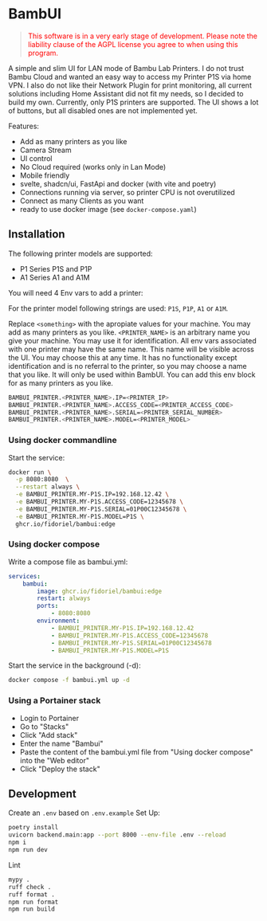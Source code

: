 # BambUI

> <span style="color:red;">This software is in a very early stage of development. Please note the liability clause of the AGPL license you agree to when using this program.</span>

A simple and slim UI for LAN mode of Bambu Lab Printers.
I do not trust Bambu Cloud and wanted an easy way to access my Printer P1S via home VPN.
I also do not like their Network Plugin for print monitoring, all current solutions including Home Assistant did not fit my needs, so I decided to build my own.
Currently, only P1S printers are supported. The UI shows a lot of buttons, but all disabled ones are not implemented yet.

Features:

- Add as many printers as you like
- Camera Stream
- UI control
- No Cloud required (works only in Lan Mode)
- Mobile friendly
- svelte, shadcn/ui, FastApi and docker (with vite and poetry)
- Connections running via server, so printer CPU is not overutilized
- Connect as many Clients as you want
- ready to use docker image (see `docker-compose.yaml`)

## Installation

The following printer models are supported:

- P1 Series P1S and P1P
- A1 Series A1 and A1M

You will need 4 Env vars to add a printer:

For the printer model following strings are used: `P1S`, `P1P`, `A1` or `A1M`.

Replace `<something>` with the apropiate values for your machine.
You may add as many printers as you like.
`<PRINTER_NAME>` is an arbitrary name you give your machine.
You may use it for identification.
All env vars associated with one printer may have the same name.
This name will be visible across the UI.
You may choose this at any time.
It has no functionality except identification and is no referral to the printer, so you may choose a name that you like.
It will only be used within BambUI.
You can add this env block for as many printers as you like.

```bash
BAMBUI_PRINTER.<PRINTER_NAME>.IP=<PRINTER_IP>
BAMBUI_PRINTER.<PRINTER_NAME>.ACCESS_CODE=<PRINTER_ACCESS_CODE>
BAMBUI_PRINTER.<PRINTER_NAME>.SERIAL=<PRINTER_SERIAL_NUMBER>
BAMBUI_PRINTER.<PRINTER_NAME>.MODEL=<PRINTER_MODEL>
```

### Using docker commandline

Start the service:

```bash
docker run \
  -p 8080:8080  \
  --restart always \
  -e BAMBUI_PRINTER.MY-P1S.IP=192.168.12.42 \
  -e BAMBUI_PRINTER.MY-P1S.ACCESS_CODE=12345678 \
  -e BAMBUI_PRINTER.MY-P1S.SERIAL=01P00C12345678 \
  -e BAMBUI_PRINTER.MY-P1S.MODEL=P1S \
  ghcr.io/fidoriel/bambui:edge
```

### Using docker compose

Write a compose file as bambui.yml:

```yaml
services:
    bambui:
        image: ghcr.io/fidoriel/bambui:edge
        restart: always
        ports:
            - 8080:8080
        environment:
            - BAMBUI_PRINTER.MY-P1S.IP=192.168.12.42
            - BAMBUI_PRINTER.MY-P1S.ACCESS_CODE=12345678
            - BAMBUI_PRINTER.MY-P1S.SERIAL=01P00C12345678
            - BAMBUI_PRINTER.MY-P1S.MODEL=P1S
```

Start the service in the background (-d):

```bash
docker compose -f bambui.yml up -d
```

### Using a Portainer stack

  - Login to Portainer
  - Go to "Stacks"
  - Click "Add stack"
  - Enter the name "Bambui"
  - Paste the content of the bambui.yml file from "Using docker compose" into the "Web editor"
  - Click "Deploy the stack"

## Development

Create an `.env` based on `.env.example`
Set Up:

```bash
poetry install
uvicorn backend.main:app --port 8000 --env-file .env --reload
npm i
npm run dev
```

Lint

```bash
mypy .
ruff check .
ruff format .
npm run format
npm run build
```
